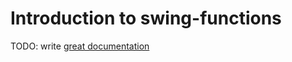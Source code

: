 # Introduction to swing-functions

TODO: write [great documentation](http://jacobian.org/writing/what-to-write/)
